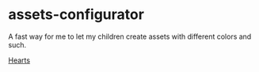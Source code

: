 # assets-configurator

A fast way for me to let my children create assets with different colors and such.

[Hearts](hearts.html)
